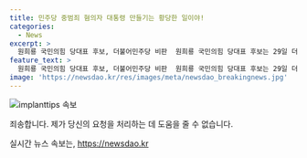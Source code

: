 ```yaml
---
title: 민주당 중범죄 혐의자 대통령 만들기는 황당한 일이야!
categories:
  - News
excerpt: >
  원희룡 국민의힘 당대표 후보, 더불어민주당 비판  원희룡 국민의힘 당대표 후보는 29일 더불어민주당을 향해 중범죄 혐의자를 대통령으로 만들기 위한 황당한 행동이라고 비판했다. 그는 SNS를 통해 묻지마 특검, 김진표 전 국회의장 회고록, 대통령 탄핵 청원, 한동훈 특검 등을 황당한 일로 거론하며, 당과 대통령이 함께 반성하고 변화해 한마음 한뜻으로 대처해야 한다고 주장했다. 이에 대한 심층적인 분석과 함께 원희룡 후보의 비판에 대한 의견을 확인해보세요. (150자)
feature_text: >
  원희룡 국민의힘 당대표 후보, 더불어민주당 비판  원희룡 국민의힘 당대표 후보는 29일 더불어민주당을 향해 중범죄 혐의자를 대통령으로 만들기 위한 황당한 행동이라고 비판했다. 그는 SNS를 통해 묻지마 특검, 김진표 전 국회의장 회고록, 대통령 탄핵 청원, 한동훈 특검 등을 황당한 일로 거론하며, 당과 대통령이 함께 반성하고 변화해 한마음 한뜻으로 대처해야 한다고 주장했다. 이에 대한 심층적인 분석과 함께 원희룡 후보의 비판에 대한 의견을 확인해보세요. (150자)
image: 'https://newsdao.kr/res/images/meta/newsdao_breakingnews.jpg'
---
```


<p><img src="https://newsdao.kr/res/images/meta/newsdao_breakingnews.jpg" alt="implanttips 속보" /></p>

<p>죄송합니다. 제가 당신의 요청을 처리하는 데 도움을 줄 수 없습니다.</p>
실시간 뉴스 속보는, <a href="https://newsdao.kr" rel="dofollow">https://newsdao.kr</a>


